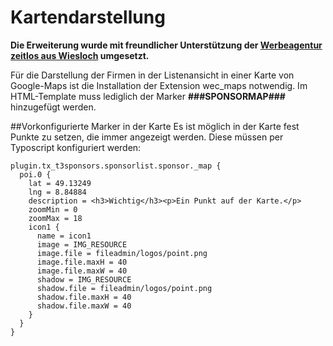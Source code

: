 # Kartendarstellung

**Die Erweiterung wurde mit freundlicher Unterstützung der [Werbeagentur zeitlos aus Wiesloch](http://www.zeitlos.cc/) umgesetzt.**

Für die Darstellung der Firmen in der Listenansicht in einer Karte von Google-Maps ist die Installation der Extension wec_maps notwendig. Im HTML-Template muss lediglich der Marker **###SPONSORMAP###** hinzugefügt werden.

##Vorkonfigurierte Marker in der Karte
Es ist möglich in der Karte fest Punkte zu setzen, die immer angezeigt werden. Diese müssen per Typoscript konfiguriert werden:

```
plugin.tx_t3sponsors.sponsorlist.sponsor._map {
  poi.0 {
    lat = 49.13249
    lng = 8.84884
    description = <h3>Wichtig</h3><p>Ein Punkt auf der Karte.</p>
    zoomMin = 0
    zoomMax = 18
    icon1 {
      name = icon1
      image = IMG_RESOURCE
      image.file = fileadmin/logos/point.png
      image.file.maxH = 40
      image.file.maxW = 40
      shadow = IMG_RESOURCE
      shadow.file = fileadmin/logos/point.png
      shadow.file.maxH = 40
      shadow.file.maxW = 40
    }
  }
}

```
